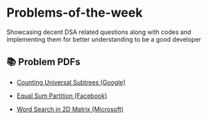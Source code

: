# Problems-of-the-week
Showcasing decent DSA related questions along with codes and implementing them for better understanding to be a good developer

## 📚 Problem PDFs

- [Counting Universal Subtrees (Google)](https://github.com/username/repo/raw/main/Counting%20Universal%20Subtrees/Count%20Unival%20Subtrees%20Easy%20Tree%20Google%20(1).pdf)

- [Equal Sum Partition (Facebook)](https://github.com/username/repo/raw/main/Equal%20Sum%20Partition/Equal%20Sum%20Partition%20(Asked%20by%20Facebook)%20(1).pdf)

- [Word Search in 2D Matrix (Microsoft)](https://github.com/username/repo/raw/main/Word%20Search%20in%202D%20Matrix/Word%20Search%20in%202D%20Matrix%20(Easy)%20Microsoft%20(1).pdf)

